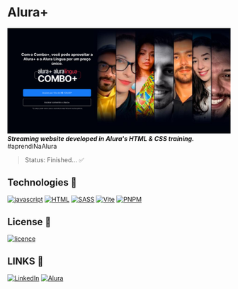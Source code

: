 # Alura+
[![Banner](./project/assets/Banner.png)](#)  
***Streaming website developed in Alura's HTML &amp; CSS training.***
#aprendiNaAlura

> Status: Finished... ✅ 

## Technologies 🚀

[![javascript](https://img.shields.io/badge/JavaScript-F7DF1E?style=for-the-badge&logo=javascript&logoColor=black)](#)
[![HTML](https://img.shields.io/badge/HTML-ff4500?style=for-the-badge&logo=html5&logoColor=white)](#)
[![SASS](https://img.shields.io/badge/SASS-hotpink.svg?style=for-the-badge&logo=SASS&logoColor=white)](#)
[![Vite](https://img.shields.io/badge/vite-%23646CFF.svg?style=for-the-badge&logo=vite&logoColor=white)](#)
[![PNPM](https://img.shields.io/badge/pnpm-%234a4a4a.svg?style=for-the-badge&logo=pnpm&logoColor=f69220)](#)

## License 📝

[![licence](https://img.shields.io/github/license/reinheimermat/discover.svg)](https://github.com/Ileriayo/markdown-badges/blob/master/LICENSE)

## LINKS 🔗

[![LinkedIn](https://img.shields.io/badge/linkedin-%230077B5.svg?style=for-the-badge&logo=linkedin&logoColor=white)](https://www.linkedin.com/in/reinheimermat/)
[![Alura](https://img.shields.io/badge/Alura_Cursos-0B182C?style=for-the-badge&logo=dev.to&logoColor=white)](https://cursos.alura.com.br/)